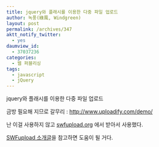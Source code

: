 ```yaml
---
title: jquery와 플래시를 이용한 다중 파일 업로드
author: 녹풍(綠風, Windgreen)
layout: post
permalink: /archives/347
aktt_notify_twitter:
  - yes
daumview_id:
  - 37037236
categories:
  - 웹 퍼블리싱
tags:
  - javascript
  - jQuery
---
```

jquery와 플래시를 이용한 다중 파일 업로드

금방 필요해 지므로 갈무리 : <http://www.uploadify.com/demo/>

난 이걸 사용하지 않고 <a href="http://swfupload.org" target="_blank" title="[http://swfupload.org]로 이동합니다.">swfupload.org</a> 에서 받아서 사용했다.

<a href="/archives/523" target="_blank" title="[http://mytory.net/370]로 이동합니다.">SWFupload 소개글</a>을 참고하면 도움이 될 거다.